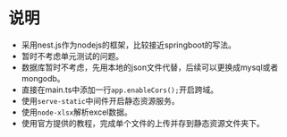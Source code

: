 # 说明

* 采用nest.js作为nodejs的框架，比较接近springboot的写法。
* 暂时不考虑单元测试的问题。
* 数据库暂时不考虑，先用本地的json文件代替，后续可以更换成mysql或者mongodb。
* 直接在main.ts中添加一行`app.enableCors();`开启跨域。
* 使用`serve-static`中间件开启静态资源服务。
* 使用`node-xlsx`解析excel数据。
* 使用官方提供的教程，完成单个文件的上传并存到静态资源文件夹下。